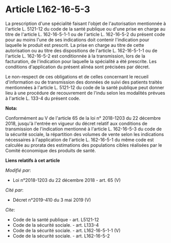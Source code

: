 # Article L162-16-5-3

La prescription d'une spécialité faisant l'objet de l'autorisation mentionnée à l'article L. 5121-12 du code de la santé
publique ou d'une prise en charge au titre de l'article L. 162-16-5-1-1 ou de l'article L. 162-16-5-2 du présent code pour au
moins l'une de ses indications doit contenir l'indication pour laquelle le produit est prescrit. La prise en charge au titre
de cette autorisation ou au titre des dispositions de l'article L. 162-16-5-1-1 ou de l'article L. 162-16-5-2 est
conditionnée à la transmission, lors de la facturation, de l'indication pour laquelle la spécialité a été prescrite. Les
conditions d'application du présent alinéa sont précisées par décret. 

Le non-respect de ces obligations et de celles concernant le recueil d'information ou de transmission des données de suivi
des patients traités mentionnées à l'article L. 5121-12 du code de la santé publique peut donner lieu à une procédure de
recouvrement de l'indu selon les modalités prévues à l'article L. 133-4 du présent code.

**Nota:**

Conformément au V de l'article 65 de la loi n° 2018-1203 du 22 décembre 2018, jusqu'à l'entrée en vigueur du décret relatif
aux conditions de transmission de l'indication mentionné à l'article L. 162-16-5-3 du code de la sécurité sociale, la
répartition des volumes de vente selon les indications nécessaires à l'application de l'article L. 162-16-5-1 du même code
est calculée au prorata des estimations des populations cibles réalisées par le Comité économique des produits de santé.

**Liens relatifs à cet article**

_Modifié par_:

  - Loi n°2018-1203 du 22 décembre 2018 - art. 65 (V)

_Cité par_:

  - Décret n°2019-410 du 3 mai 2019 (V)

_Cite_:

  - Code de la santé publique - art. L5121-12
  - Code de la sécurité sociale. - art. L133-4
  - Code de la sécurité sociale. - art. L162-16-5-1-1 (V)
  - Code de la sécurité sociale. - art. L162-16-5-2
